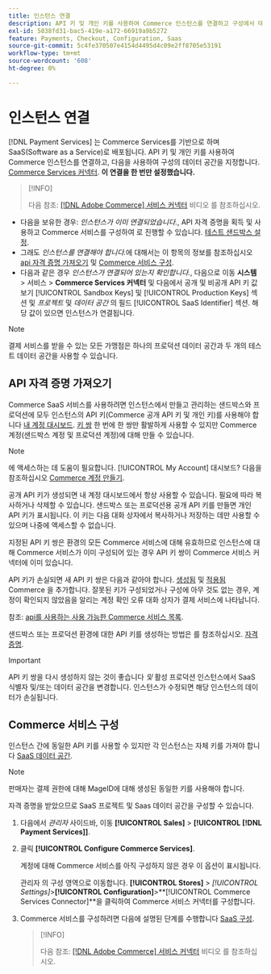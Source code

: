 ```yaml
---
title: 인스턴스 연결
description: API 키 및 개인 키를 사용하여 Commerce 인스턴스를 연결하고 구성에서 데이터 공간을 지정합니다.
exl-id: 5038fd31-bac5-419e-a172-66919a9b5272
feature: Payments, Checkout, Configuration, Saas
source-git-commit: 5c4fe370507e4154d4495d4c09e2ff8705e53191
workflow-type: tm+mt
source-wordcount: '608'
ht-degree: 0%

---
```


# 인스턴스 연결

[!DNL Payment Services] 는 Commerce Services를 기반으로 하며 SaaS(Software as a Service)로 배포됩니다. API 키 및 개인 키를 사용하여 Commerce 인스턴스를 연결하고, 다음을 사용하여 구성의 데이터 공간을 지정합니다. [Commerce Services 커넥터](https://experienceleague.adobe.com/docs/commerce-merchant-services/user-guides/saas.html). **이 연결을 한 번만 설정했습니다.**

>[!INFO]
>
> 다음 참조: [[!DNL Adobe Commerce] 서비스 커넥터](https://experienceleague.adobe.com/docs/commerce-learn/tutorials/admin/adobe-commerce-services/configure-adobe-commerce-services-connector.html?lang=en) 비디오 를 참조하십시오.

* 다음을 보유한 경우: *인스턴스가 이미 연결되었습니다.*, API 자격 증명을 획득 및 사용하고 Commerce 서비스를 구성하여 로 진행할 수 있습니다. [테스트 샌드박스 설정](https://experienceleague.adobe.com/docs/commerce-merchant-services/payment-services/get-started/sandbox.html).
* 그래도 *인스턴스를 연결해야 합니다.*&#x200B;에 대해서는 이 항목의 정보를 참조하십시오 [api 자격 증명 가져오기](#obtain-api-credentials) 및 [Commerce 서비스 구성](#configure-commerce-services).
* 다음과 같은 경우 *인스턴스가 연결되어 있는지 확인합니다.*, 다음으로 이동 **시스템** > 서비스 > **Commerce Services 커넥터** 및 다음에서 공개 및 비공개 API 키 값 보기 [!UICONTROL Sandbox Keys] 및 [!UICONTROL Production Keys] 섹션 및 *프로젝트* 및 *데이터 공간* 의 필드 [!UICONTROL SaaS Identifier] 섹션. 해당 값이 있으면 인스턴스가 연결됩니다.

>[!NOTE]
>
>결제 서비스를 받을 수 있는 모든 가맹점은 하나의 프로덕션 데이터 공간과 두 개의 테스트 데이터 공간을 사용할 수 있습니다.

## API 자격 증명 가져오기

Commerce SaaS 서비스를 사용하려면 인스턴스에서 만들고 관리하는 샌드박스와 프로덕션에 모두 인스턴스의 API 키(Commerce 공개 API 키 및 개인 키)를 사용해야 합니다 [내 계정 대시보드](https://account.magento.com/customer/account/login). [키 쌍](https://docs.magento.com/user-guide/configuration/services/saas.html) 한 번에 한 쌍만 활발하게 사용할 수 있지만 Commerce 계정(샌드박스 계정 및 프로덕션 계정)에 대해 만들 수 있습니다.

>[!NOTE]
>
>에 액세스하는 데 도움이 필요합니다. [!UICONTROL My Account] 대시보드? 다음을 참조하십시오 [Commerce 계정 만들기](https://docs.magento.com/user-guide/magento/magento-account-create.html).

공개 API 키가 생성되면 내 계정 대시보드에서 항상 사용할 수 있습니다. 필요에 따라 복사하거나 삭제할 수 있습니다. 샌드박스 또는 프로덕션용 공개 API 키를 만들면 개인 API 키가 표시됩니다. 이 키는 다음 대화 상자에서 복사하거나 저장하는 데만 사용할 수 있으며 나중에 액세스할 수 없습니다.

지정된 API 키 쌍은 환경의 모든 Commerce 서비스에 대해 유효하므로 인스턴스에 대해 Commerce 서비스가 이미 구성되어 있는 경우 API 키 쌍이 Commerce 서비스 커넥터에 이미 있습니다.

API 키가 손실되면 새 API 키 쌍은 다음과 같아야 합니다. [생성됨](https://experienceleague.adobe.com/docs/commerce-merchant-services/payment-services/get-started/connect.html#generate-an-api-key-and-private-key) 및 [적용됨](https://experienceleague.adobe.com/docs/commerce-merchant-services/payment-services/get-started/connect.html#configure-saas-project) Commerce 을 추가합니다. 잘못된 키가 구성되었거나 구성에 아무 것도 없는 경우, 계정이 확인되지 않았음을 알리는 계정 확인 오류 대화 상자가 결제 서비스에 나타납니다.

참조: [api를 사용하는 사용 가능한 Commerce 서비스 목록](https://docs.magento.com/user-guide/system/saas.html#available-services).

샌드박스 또는 프로덕션 환경에 대한 API 키를 생성하는 방법은 를 참조하십시오. [자격 증명](https://experienceleague.adobe.com/docs/commerce-merchant-services/user-guides/saas.html#apikey).

>[!IMPORTANT]
>
>API 키 쌍을 다시 생성하지 않는 것이 좋습니다 *및* 활성 프로덕션 인스턴스에서 SaaS 식별자 및/또는 데이터 공간을 변경합니다. 인스턴스가 수정되면 해당 인스턴스의 데이터가 손실됩니다.

## Commerce 서비스 구성

인스턴스 간에 동일한 API 키를 사용할 수 있지만 각 인스턴스는 자체 키를 가져야 합니다 [SaaS 데이터 공간](https://experienceleague.adobe.com/docs/commerce-merchant-services/user-guides/saas.html#saasenv).

>[!NOTE]
>
>판매자는 결제 권한에 대해 MageID에 대해 생성된 동일한 키를 사용해야 합니다.

자격 증명을 받았으므로 SaaS 프로젝트 및 Saas 데이터 공간을 구성할 수 있습니다.

1. 다음에서 _관리자_ 사이드바, 이동 **[!UICONTROL Sales]** > **[!UICONTROL [!DNL Payment Services]]**.
1. 클릭 **[!UICONTROL Configure Commerce Services]**.

   계정에 대해 Commerce 서비스를 아직 구성하지 않은 경우 이 옵션이 표시됩니다.

   관리자 의 구성 영역으로 이동합니다. **[!UICONTROL Stores]** > _[!UICONTROL Settings]_>**[!UICONTROL Configuration]**>**[!UICONTROL Commerce Services Connector]**을 클릭하여 Commerce 서비스 커넥터를 구성합니다.

1. Commerce 서비스를 구성하려면 다음에 설명된 단계를 수행합니다 [SaaS 구성](https://experienceleague.adobe.com/docs/commerce-merchant-services/user-guides/integration-services/saas.html#saasenv).

   >[!INFO]
   >
   > 다음 참조: [[!DNL Adobe Commerce] 서비스 커넥터](https://experienceleague.adobe.com/docs/commerce-learn/tutorials/admin/adobe-commerce-services/configure-adobe-commerce-services-connector.html?lang=en#configuration-faqs) 비디오 를 참조하십시오.
